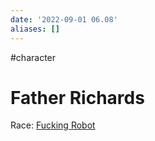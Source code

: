 ```yaml
---
date: '2022-09-01 06.08'
aliases: []
---
```

#character 
# Father Richards

Race: [Fucking Robot](Warforged.md)
